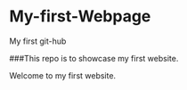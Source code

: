 # My-first-Webpage
My first git-hub


###This repo is to showcase my first website.

Welcome to my first website.
